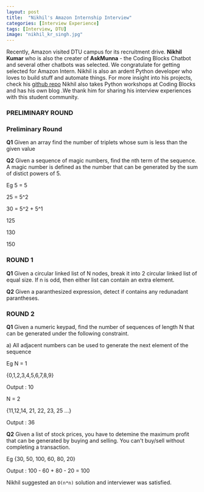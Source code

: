 ```yaml
---
layout: post
title:  "Nikhil's Amazon Internship Interview"
categories: [Interview Experience]
tags: [Interview, DTU]
image: "nikhil_kr_singh.jpg"
---
```


Recently, Amazon visited DTU campus for its recruitment drive. **Nikhil Kumar** who is also the creater of **AskMunna** - the Coding Blocks Chatbot and several other chatbots was selected. We congratulate for getting selected for Amazon Intern. Nikhil is also an ardent Python developer who loves to build stuff and automate things. For more insight into his projects, check his [github repo](github.com/nikhilkumarsingh)
Nikhil also takes Python workshops at Coding Blocks and has his own blog .We thank him for sharing his interview experiences with this student community. 

### **PRELIMINARY ROUND**

### Preliminary Round 

**Q1** Given an array find the number of triplets whose sum is less than the given value

**Q2** Given a sequence of magic numbers, find the nth term of the sequence. A magic number is defined as the number that can be generated by the sum of distict powers of 5.

Eg
5	=	5

25	= 	5^2

30	= 5^2 + 5^1

125

130

150 


### **ROUND 1**
**Q1** Given a circular linked list of N nodes, break it into 2 circular linked list of equal size. If n is odd, then either list can contain an extra element.

**Q2** Given a paranthesized expression, detect if contains any redunadant parantheses.


### **ROUND 2**
**Q1** Given a numeric keypad, find the number of sequences of length N that can be generated under the following constraint.

a) All adjacent numbers can be used to generate the next element of the sequence

Eg N = 1

{0,1,2,3,4,5,6,7,8,9}

Output : 10

N = 2


{11,12,14, 21, 22, 23, 25 ...}

Output : 36

**Q2** Given a list of stock prices, you have to detemine the maximum profit that can be generated by buying and selling. You can't buy/sell without completing a  transaction.

Eg {30, 50, 100, 60, 80, 20}

Output : 100 - 60 + 80 - 20 = 100

Nikhil suggested an `O(n*n)` solution and interviewer was satisfied.


